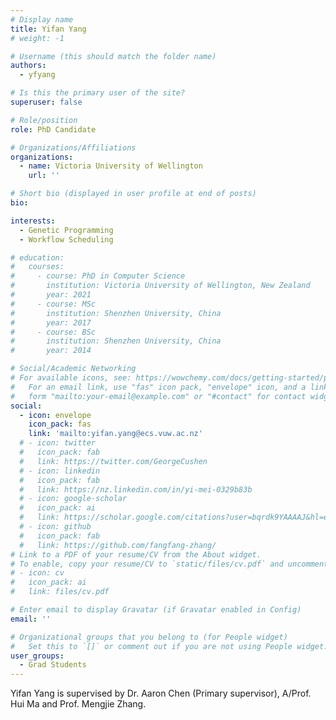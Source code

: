 ```yaml
---
# Display name
title: Yifan Yang
# weight: -1

# Username (this should match the folder name)
authors:
  - yfyang

# Is this the primary user of the site?
superuser: false

# Role/position
role: PhD Candidate

# Organizations/Affiliations
organizations:
  - name: Victoria University of Wellington
    url: ''

# Short bio (displayed in user profile at end of posts)
bio:

interests:
  - Genetic Programming
  - Workflow Scheduling

# education:
#   courses:
#     - course: PhD in Computer Science
#       institution: Victoria University of Wellington, New Zealand
#       year: 2021
#     - course: MSc
#       institution: Shenzhen University, China
#       year: 2017
#     - course: BSc
#       institution: Shenzhen University, China
#       year: 2014

# Social/Academic Networking
# For available icons, see: https://wowchemy.com/docs/getting-started/page-builder/#icons
#   For an email link, use "fas" icon pack, "envelope" icon, and a link in the
#   form "mailto:your-email@example.com" or "#contact" for contact widget.
social:
  - icon: envelope
    icon_pack: fas
    link: 'mailto:yifan.yang@ecs.vuw.ac.nz'
  # - icon: twitter
  #   icon_pack: fab
  #   link: https://twitter.com/GeorgeCushen
  # - icon: linkedin
  #   icon_pack: fab
  #   link: https://nz.linkedin.com/in/yi-mei-0329b83b
  # - icon: google-scholar
  #   icon_pack: ai
  #   link: https://scholar.google.com/citations?user=bqrdk9YAAAAJ&hl=en
  # - icon: github
  #   icon_pack: fab
  #   link: https://github.com/fangfang-zhang/
# Link to a PDF of your resume/CV from the About widget.
# To enable, copy your resume/CV to `static/files/cv.pdf` and uncomment the lines below.
# - icon: cv
#   icon_pack: ai
#   link: files/cv.pdf

# Enter email to display Gravatar (if Gravatar enabled in Config)
email: ''

# Organizational groups that you belong to (for People widget)
#   Set this to `[]` or comment out if you are not using People widget.
user_groups:
  - Grad Students
---
```


Yifan Yang is supervised by Dr. Aaron Chen (Primary supervisor), A/Prof. Hui Ma and Prof. Mengjie Zhang.

